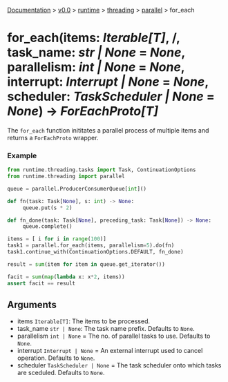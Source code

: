 [Documentation](/docs/documentation.md) >
 [v0.0](/docs/0.0/version.md) >
  [runtime](/docs/0.0/runtime/module.md) >
   [threading](/docs/0.0/runtime/threading/module.md) >
    [parallel](/docs/0.0/runtime/threading/parallel/module.md) >
     for_each

# for_each(items: _Iterable[T]_, /, task_name: _str | None_ = _None_, parallelism: _int | None_ = _None_, interrupt: _Interrupt | None_ = _None_, scheduler: _TaskScheduler | None_ = _None_) -> _ForEachProto[T]_

The `for_each` function inititates a parallel process of multiple items and returns a `ForEachProto` wrapper.

### Example

```python
from runtime.threading.tasks import Task, ContinuationOptions
from runtime.threading import parallel

queue = parallel.ProducerConsumerQueue[int]()

def fn(task: Task[None], s: int) -> None:
     queue.put(s * 2)

def fn_done(task: Task[None], preceding_task: Task[None]) -> None:
     queue.complete()

items = [ i for i in range(100)]
task1 = parallel.for_each(items, parallelism=5).do(fn)
task1.continue_with(ContinuationOptions.DEFAULT, fn_done)

result = sum(item for item in queue.get_iterator())

facit = sum(map(lambda x: x*2, items))
assert facit == result
```

## Arguments

- items `Iterable[T]`: The items to be processed.
- task_name `str | None`: The task name prefix. Defaults to `None`.
- parallelism `int | None` = The no. of parallel tasks to use. Defaults to `None`.
- interrupt `Interrupt | None` = An external interrupt used to cancel operation. Defaults to `None`.
- scheduler `TaskScheduler | None` = The task scheduler onto which tasks are sceduled. Defaults to `None`.